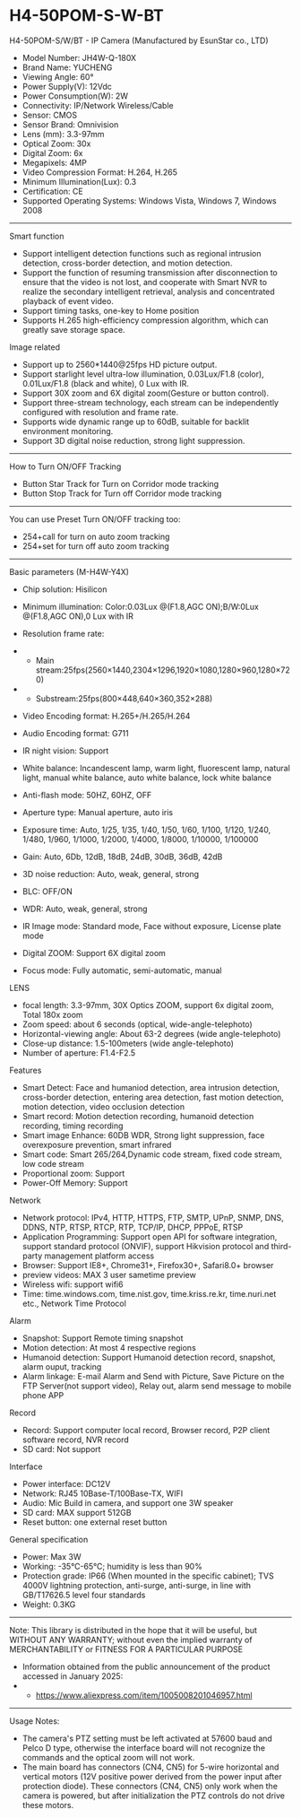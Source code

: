 # H4-50POM-S-W-BT
H4-50POM-S/W/BT - IP Camera (Manufactured by EsunStar co., LTD)

- Model Number: JH4W-Q-180X
- Brand Name: YUCHENG
- Viewing Angle: 60°
- Power Supply(V): 12Vdc
- Power Consumption(W): 2W
- Connectivity: IP/Network Wireless/Cable
- Sensor: CMOS
- Sensor Brand: Omnivision
- Lens (mm): 3.3-97mm
- Optical Zoom: 30x
- Digital Zoom: 6x
- Megapixels: 4MP
- Video Compression Format: H.264, H.265
- Minimum Illumination(Lux): 0.3
- Certification: CE
- Supported Operating Systems: Windows Vista, Windows 7, Windows 2008

-----

Smart function
- Support intelligent detection functions such as regional intrusion detection, cross-border detection, and motion detection.
- Support the function of resuming transmission after disconnection to ensure that the video is not lost, and cooperate with Smart NVR to realize the secondary intelligent retrieval, analysis and concentrated playback of event video.
- Support timing tasks, one-key to Home position
- Supports H.265 high-efficiency compression algorithm, which can greatly save storage space.

Image related
- Support up to 2560*1440@25fps HD picture output.
- Support starlight level ultra-low illumination, 0.03Lux/F1.8 (color), 0.01Lux/F1.8 (black and white), 0 Lux with IR.
- Support 30X zoom and 6X digital zoom(Gesture or button control).
- Support three-stream technology, each stream can be independently configured with resolution and frame rate.
- Supports wide dynamic range up to 60dB, suitable for backlit environment monitoring.
- Support 3D digital noise reduction, strong light suppression.

-----

How to Turn ON/OFF Tracking
- Button Star Track for Turn on Corridor mode tracking
- Button Stop Track for Turn off Corridor mode tracking

-----

You can use Preset Turn ON/OFF tracking too:
- 254+call for turn on auto zoom tracking
- 254+set for turn off auto zoom tracking

-----

Basic parameters (M-H4W-Y4X)

- Chip solution: Hisilicon

- Minimum illumination: Color:0.03Lux @(F1.8,AGC ON);B/W:0Lux @(F1.8,AGC ON),0 Lux with IR
- Resolution frame rate:
- - Main stream:25fps(2560×1440,2304×1296,1920×1080,1280×960,1280×720)
- - Substream:25fps(800×448,640×360,352×288)
- Video Encoding format: H.265+/H.265/H.264
- Audio Encoding format: G711
- IR night vision: Support
- White balance: Incandescent lamp, warm light, fluorescent lamp, natural light, manual white balance, auto white balance, lock white balance
- Anti-flash mode: 50HZ, 60HZ, OFF
- Aperture type: Manual aperture, auto iris
- Exposure time: Auto, 1/25, 1/35, 1/40, 1/50, 1/60, 1/100, 1/120, 1/240, 1/480, 1/960, 1/1000, 1/2000, 1/4000, 1/8000, 1/10000, 1/100000
- Gain: Auto, 6Db, 12dB, 18dB, 24dB, 30dB, 36dB, 42dB
- 3D noise reduction: Auto, weak, general, strong
- BLC: OFF/ON
- WDR: Auto, weak, general, strong
- IR Image mode: Standard mode, Face without exposure, License plate mode
- Digital ZOOM: Support 6X digital zoom
- Focus mode: Fully automatic, semi-automatic, manual

LENS
- focal length: 3.3-97mm, 30X Optics ZOOM, support 6x digital zoom, Total 180x zoom
- Zoom speed: about 6 seconds (optical, wide-angle-telephoto)
- Horizontal-viewing angle: About 63-2 degrees (wide angle-telephoto)
- Close-up distance: 1.5-100meters (wide angle-telephoto)
- Number of aperture: F1.4-F2.5

Features
- Smart Detect: Face and humaniod detection, area intrusion detection, cross-border detection, entering area detection, fast motion detection, motion detection, video occlusion detection
- Smart record: Motion detection recording, humanoid detection recording, timing recording
- Smart image Enhance: 60DB WDR, Strong light suppression, face overexposure prevention, smart infrared
- Smart code: Smart 265/264,Dynamic code stream, fixed code stream, low code stream
- Proportional zoom: Support
- Power-Off Memory: Support

Network
- Network protocol: IPv4, HTTP, HTTPS, FTP, SMTP, UPnP, SNMP, DNS, DDNS, NTP, RTSP, RTCP, RTP, TCP/IP, DHCP, PPPoE, RTSP
- Application Programming: Support open API for software integration, support standard protocol (ONVIF), support Hikvision protocol and third-party management platform access
- Browser: Support IE8+, Chrome31+, Firefox30+, Safari8.0+ browser
- preview videos: MAX 3 user sametime preview
- Wireless wifi: support wifi6
- Time: time.windows.com, time.nist.gov, time.kriss.re.kr, time.nuri.net etc., Network Time Protocol

Alarm
- Snapshot: Support Remote timing snapshot
- Motion detection: At most 4 respective regions
- Humanoid detection: Support Humanoid detection record, snapshot, alarm ouput, tracking
- Alarm linkage: E-mail Alarm and Send with Picture, Save Picture on the FTP Server(not support video), Relay out, alarm send message to mobile phone APP

Record
- Record: Support computer local record, Browser record, P2P client software record, NVR record
- SD card: Not support

Interface
- Power interface: DC12V
- Network: RJ45 10Base-T/100Base-TX, WIFI
- Audio: Mic Build in camera, and support one 3W speaker
- SD card: MAX support 512GB
- Reset button: one external reset button

General specification
- Power: Max 3W
- Working: -35℃-65℃; humidity is less than 90%
- Protection grade: IP66 (When mounted in the specific cabinet); TVS 4000V lightning protection, anti-surge, anti-surge, in line with GB/T17626.5 level four standards
- Weight: 0.3KG

-----

Note: This library is distributed in the hope that it will be useful, but WITHOUT ANY WARRANTY; without even the implied warranty of MERCHANTABILITY or FITNESS FOR A PARTICULAR PURPOSE
- Information obtained from the public announcement of the product accessed in January 2025:
- - https://www.aliexpress.com/item/1005008201046957.html

-----

Usage Notes:
- The camera's PTZ setting must be left activated at 57600 baud and Pelco D type, otherwise the interface board will not recognize the commands and the optical zoom will not work.
- The main board has connectors (CN4, CN5) for 5-wire horizontal and vertical motors (12V positive power derived from the power input after protection diode). These connectors (CN4, CN5) only work when the camera is powered, but after initialization the PTZ controls do not drive these motors.
